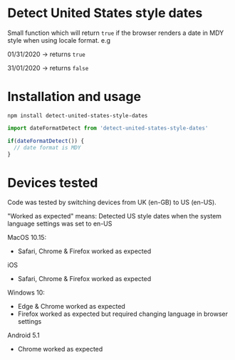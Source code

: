 # Detect United States style dates

Small function which will return `true` if the browser renders a date in MDY style when using locale format. e.g

01/31/2020 -> returns `true`

31/01/2020 -> returns `false`

# Installation and usage

`npm install detect-united-states-style-dates`

```js
import dateFormatDetect from 'detect-united-states-style-dates'

if(dateFormatDetect()) {
  // date format is MDY 
}
```


# Devices tested

Code was tested by switching devices from UK (en-GB) to US (en-US).

"Worked as expected" means: Detected US style dates when the system language settings was set to en-US

MacOS 10.15: 
    
- Safari, Chrome & Firefox worked as expected

iOS 

- Safari, Chrome & Firefox worked as expected
    
Windows 10:

- Edge & Chrome worked as expected
- Firefox worked as expected but required changing language in browser settings

Android 5.1

- Chrome worked as expected